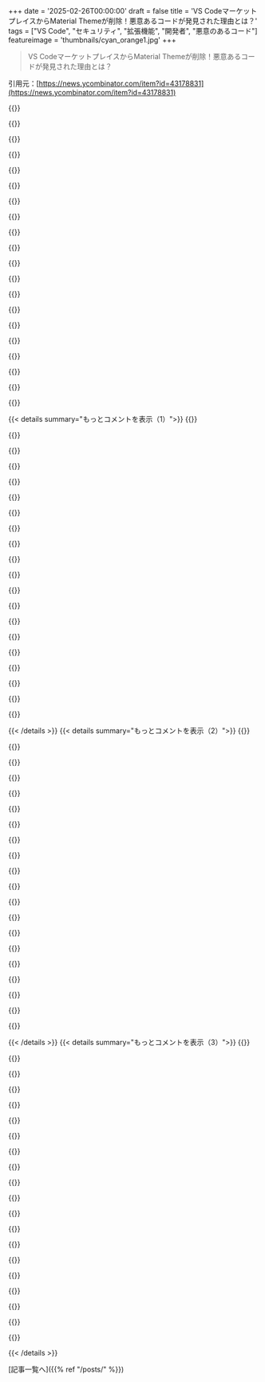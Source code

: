 +++
date = '2025-02-26T00:00:00'
draft = false
title = 'VS CodeマーケットプレイスからMaterial Themeが削除！悪意あるコードが発見された理由とは？'
tags = ["VS Code", "セキュリティ", "拡張機能", "開発者", "悪意のあるコード"]
featureimage = 'thumbnails/cyan_orange1.jpg'
+++

> VS CodeマーケットプレイスからMaterial Themeが削除！悪意あるコードが発見された理由とは？

引用元：[https://news.ycombinator.com/item?id=43178831](https://news.ycombinator.com/item?id=43178831)

{{<matomeQuote body="こんにちは、VS Code チームの Isidor です。コミュニティのメンバーがこの拡張機能のセキュリティ分析を行ったところ、悪意のある意図を示す複数の赤信号が見つかり、私たちに報告されました。マイクロソフトのセキュリティ研究者たちがこれを確認し、さらに疑わしいコードを見つけました。発行者をVS Marketplaceから禁止し、拡張機能をすべて削除しました。この削除は著作権やライセンスに関するものではなく、潜在的な悪意のある意図に関するものです。詳細についての発表をお待ちください。" userName="isidorn" createdAt="2025-02-26T07:40:44" color="#ff5733">}}

{{<matomeQuote body="ちょっと矛盾してると思うんだけど：＞コミュニティのメンバーが深いセキュリティ分析を行い、悪意のある意図を示す赤信号を見つけた。＞VS Marketplaceは常にセキュリティに投資している。コミュニティに問題を知らせてもらうのに頼ってるなら、人気の拡張機能を自分たちで監査する投資が足りないんじゃない？VSCode の信頼モデルは根本的に壊れてると思う。クライアントマシンでサンドボックスなしで第三者のコードを実行してるのは、Azureでやるようなセキュリティとは言えない。仕事は評価してるけど、サンドボックスなしって常に気になってた。" userName="vlovich123" createdAt="2025-02-26T16:24:26" color="#ff33a1">}}

{{<matomeQuote body="注意喚起：ブラウザ拡張や npm/composer などのパッケージマネージャからインストールするすべてのパッケージにはマルウェアのリスクがある。オープンソースコミュニティはすべてのバージョンのパッケージを検証する財源がないから。無料で提供されるソフトにそのレベルのセキュリティを求めるのは不合理。必要ならセキュリティを確保できる企業の IDE を買って、その提供の限界を受け入れな。仮想マシンで実行することなどで開発ワークステーションを保護できるかもしれないが、実稼働コードは守れない。" userName="CodeWriter23" createdAt="2025-02-26T16:57:38" color="">}}

{{<matomeQuote body="＞無料で提供されるソフトにそのレベルのセキュリティを求めるのは不合理。VS Code は単なる趣味のプロジェクトではなく、世界で最も価値のあるテック企業のフラッグシップ IDE だよ。企業の目標に従って赤字でリリースされてる。そんな企業が無料の IDE を出して、スクリプトなオープンソースプロジェクトを一つずつ駆逐していくなら、テック企業基準でその責任を持つのは当然じゃない？" userName="lolinder" createdAt="2025-02-26T17:14:55" color="#ff5c5c">}}

{{<matomeQuote body="マーケットプレイスは、有料契約に基づいた検証済みの拡張で運営されてるわけじゃない。使う拡張は自分で精査するが、多くの人はそれをしない。マイクロソフトに責任をシフトしないでほしい。彼らは提供する必要はないんだから。" userName="rat9988" createdAt="2025-02-26T17:32:30" color="">}}

{{<matomeQuote body="Mozilla は、いろいろ言われるけど、ユーザーからお金をもらわなくても人気の拡張を検証するリソースを見つけてる。俺が使う拡張は全てチェックされてる。Raymond Hill（uBlock の人）はそのパフォーマンスにあまり感動していなかったが、それでも何もないよりはマシだよ（MSは果たして何をしてるんだか）。VSCodeはIDEの名の下の栄光ではあるが、結局はただのテキストエディタで、あまり良いものとは思えない。IDEといったら「統合」されてるべきだ。JetBrainsの製品とか、あるいはリアルなVisual Studioみたいに。" userName="homebrewer" createdAt="2025-02-26T17:40:00" color="">}}

{{<matomeQuote body="JetBrainsの製品がIDEで、VSCodeがそうでない理由って何？素朴な質問として、彼らの製品を使ったことがないもので。" userName="nkmnz" createdAt="2025-02-26T17:45:29" color="">}}

{{<matomeQuote body="＞オープンソースコミュニティが全てのパッケージのバージョンを検証する財源がない。比較的セキュリティの高いオープンソースソフトウェアのみで構成されたディストリビューションを数十年発表しているDebian、Red Hat、Canonicalの存在を考えるとこの意見は無意味だ。MSとNPMがこの手の問題で引っかかる理由は、オープンソースが原因ではないだろう。" userName="ajross" createdAt="2025-02-26T19:30:41" color="#38d3d3">}}

{{<matomeQuote body="攻撃面が小さく、脆弱性から価値を引き出すのが難しいはず。動機のある攻撃者ほど防御が難しいことは何度も証明されていて、人気のプラットフォームは攻撃を受けやすい。NPMやMSはずっと大きなプラットフォームを代表しているんだ。" userName="vlovich123" createdAt="2025-02-27T17:43:43" color="">}}

{{<matomeQuote body="Microsoftが関わってるって分かってる？単なる素人がやってるわけじゃないし、VSCodeのコードには絶対に有料で書かれた部分があるよ。" userName="LocalH" createdAt="2025-02-26T17:21:06" color="#ff33a1">}}

{{<matomeQuote body="再アップロードの追跡も必要かもね。https://marketplace.visualstudio.com/items?itemName=t3dotgg...." userName="anakaine" createdAt="2025-02-26T08:33:56" color="">}}

{{<matomeQuote body="＞”ここで詳細を発表するはずだから期待しておいて”<br>https://github.com/microsoft/vsmarketplace/<br>Isidor、楽しみだね！Open VSXで、悪意のある拡張分をフラグ立てたいんだけど、どのバージョンに悪意のあるコードが含まれてたか分かる？https://open-vsx.orgでは公開されたバージョンがないんだ。" userName="filiptronicek" createdAt="2025-02-26T11:55:36" color="">}}

{{<matomeQuote body="ライセンス変更についての議論から、悪意のあるコードが見つかるのが偶然だとは思えないけど、これって関係あるの？" userName="bagels" createdAt="2025-02-26T08:59:24" color="">}}

{{<matomeQuote body="よくある流れだよね：<br>- オープンソースを作る<br>- みんなが使い出したら<br>- ライセンス変更＆ソースを閉じる<br>- 悪意のあるコードを実装<br>- アップデートを出す<br>- 利益！詐欺的なソフトが何百万台も動くようになる！" userName="dark-star" createdAt="2025-02-26T09:22:32" color="#785bff">}}

{{<matomeQuote body="悪意のある部分は大抵、元の開発者が人手不足で管理できなくなったオープンソースを奪った第三者によって行われることが多い。多くのChrome拡張は数百ドルで売られることがある。オンラインで無料のものを維持するのは大変だよね。" userName="jeroenhd" createdAt="2025-02-26T13:02:02" color="#45d325">}}

{{<matomeQuote body="著作権侵害やYouTube広告の話が出ると、HNでは誰もクリエイターにお金を払わないって話になるけど、VSCodeのテーマに対して金を求められるのはどうなんだろうね。" userName="hombre_fatal" createdAt="2025-02-26T14:06:07" color="">}}

{{<matomeQuote body="広告をブロックしつつ、好きなクリエイターに直接送金するのが誇りだよ。少数派かもしれないけど、メメティック衛生のために広告を避けてる。" userName="skyyler" createdAt="2025-02-26T14:59:58" color="">}}

{{<matomeQuote body="YouTubeはプレミアムを購入すれば、広告がなくなるから楽だよね。ただし、Youtuberが自分で付けた広告は見なきゃいけないけど。" userName="Thorrez" createdAt="2025-02-26T15:09:29" color="">}}

{{<matomeQuote body="私はYouTube Premiumに加え、広告ブロックやショートを排除する拡張、スポンサーシップをスキップする拡張も使ってる。2025年にはAI関連を排除する拡張も必要になるかも。YouTubeを使うのが大変だ。" userName="skyyler" createdAt="2025-02-26T15:16:07" color="">}}

{{<matomeQuote body="フォークは同じセキュリティ問題を抱えてるのか、フォークのオーナーと連携して確認してくれないかな。https://github.com/t3dotgg/vsc-material-but-i-wont-sue-you<br>" userName="joshka" createdAt="2025-02-26T08:07:40" color="#ff33a1">}}

{{< details summary="もっとコメントを表示（1）">}}
{{<matomeQuote body="フォークのオーナーです。フォークした時にコードをしっかり確認したし、再度監査したけど怪しいところは見当たらないよ。オープンコレクティブとチェンジログのコードも全部削除して確認するから、安心して。<br>" userName="theobr" createdAt="2025-02-26T08:37:09" color="#ff5733">}}

{{<matomeQuote body="Microsoftは拡張機能に対する権限モデルを考えてくれるのかな？<br>" userName="ande-mnoc" createdAt="2025-02-26T08:11:44" color="">}}

{{<matomeQuote body="これはこのフィーチャーリクエストで追跡されてるよ。https://github.com/microsoft/vscode/issues/52116<br>今後6ヶ月の間には権限モデルを追加する予定はないよ。" userName="isidorn" createdAt="2025-02-26T08:15:09" color="">}}

{{<matomeQuote body="＞ 今後6ヶ月の間には権限モデルを追加する予定はないよ。<br>”Copilotの機能がセキュリティの優先事項を超えてしまったようだね。https://blogs.microsoft.com/blog/2024/05/03/prioritizing-sec...<br>" userName="yukIttEft" createdAt="2025-02-26T09:12:54" color="#785bff">}}

{{<matomeQuote body="最近のVSCodeのリリースノート、面白い新機能のリストじゃなくて、全部“Copilot”関連になっちゃってるよね。<br>" userName="misnome" createdAt="2025-02-26T11:32:17" color="">}}

{{<matomeQuote body="正直、開発者を批判するつもりはないけど、VSCodeのリリースノートは何年も自分の使い方には関係ない内容になってるよ。ターミナルクライアントを追加した後、ずっとその内容ばかりで全然新鮮さがなくなった。AI機能は最近のエディタの大きな革新だけど、その前にGithubやAzureとの統合をもっと推すと思ってたのに。<br>" userName="Cthulhu_" createdAt="2025-02-26T13:00:03" color="">}}

{{<matomeQuote body="だからEmacsを使ってるし、Sublime Text IIやAtom、VSCodeが流行ってもEmacsをやめることはなかったんだ。MicrosoftがVSCodeに飽きたら、AIばかりの”雰囲気コーディング”に強制させるかもしれないけど、Emacsはずっとここにあるよ。新しいバージョンが出たばかりで、リリースノートにはいい内容がたくさんあった。<br>" userName="dingnuts" createdAt="2025-02-26T14:07:03" color="#38d3d3">}}

{{<matomeQuote body="Emacsを15〜20年使ってきたけど、問題もあって、基本的に古い編集方法に縛られてる。効果的に使おうとすると、複雑な設定ファイルを維持する必要があるし。今は一部だけで使ってるけど、基本アーキテクチャを持ちつつ、1980年代からの古臭さを解消した新しいEmacsが必要だと思うんだ。<br>" userName="adamc" createdAt="2025-02-26T15:20:35" color="">}}

{{<matomeQuote body="リンク先の問題が今は404エラーになってるけど、どういうこと？<br>" userName="WhyNotHugo" createdAt="2025-02-26T08:17:51" color="">}}

{{<matomeQuote body="毎日使ってる感染したパッケージの数考えると恐ろしいよな。おそらく20以上の政府が俺たちの行動を見てるんじゃないか。" userName="BigParm" createdAt="2025-02-26T10:37:15" color="">}}

{{<matomeQuote body="政府をそんなに心配する必要ある？お前が知らないだけで、いろんな企業が見てるぜ？その中に信用できる企業がどれほどあるの？＞”https://www.wired.com/story/gravy-location-data-app-leak-rtb...”" userName="cratermoon" createdAt="2025-02-26T14:37:56" color="">}}

{{<matomeQuote body="企業は意図的に自分たちの顧客を1億人も殺したわけじゃないからな。" userName="CamperBob2" createdAt="2025-02-26T20:00:16" color="">}}

{{<matomeQuote body="今は拡張機能を「Fanny Theme」って名前にリブランドしてバンを回避してるみたいだな。＞”https://marketplace.visualstudio.com/items?itemName=fanny.vs...”" userName="galagladi" createdAt="2025-02-26T12:24:12" color="">}}

{{<matomeQuote body="これ、もしかしてトロール名なの？Fannyって結構有名なスラングだし。＞”https://en.wikipedia.org/wiki/Fanny#In_slang”" userName="preommr" createdAt="2025-02-26T12:42:53" color="">}}

{{<matomeQuote body="確かイギリスだけだったはず。" userName="napolux" createdAt="2025-02-26T12:51:58" color="">}}

{{<matomeQuote body="多くの英語圏の国では、アメリカが例外的なんじゃないかな。もちろん、「git」も侮辱的な意味があるし。" userName="Cthulhu_" createdAt="2025-02-26T12:57:48" color="">}}

{{<matomeQuote body="Gitはかなり軽い侮辱だと思うよ、誰かを煩わしいって言う感じ。俺たちの中にはGit（そのツール）に名前がピッタリだと思った人も少なくないはず。" userName="esperent" createdAt="2025-02-26T13:47:55" color="">}}

{{<matomeQuote body="“fanny”ってそもそも侮辱なのか？" userName="johnisgood" createdAt="2025-02-26T15:09:27" color="">}}

{{<matomeQuote body="35年以上前、友達がそれがイギリスの意味だって主張して、それ以来その言葉を聞くたびにその友達のこと思い出してた。彼は言葉の基本的で最も無害なスラングすら知らなかったんだよ。" userName="kgwxd" createdAt="2025-02-26T13:31:19" color="">}}

{{<matomeQuote body="サンキュー。今日この拡張のセキュリティ監査をするから、必要だったら対処するよ。" userName="isidorn" createdAt="2025-02-26T13:00:22" color="">}}


{{< /details >}}
{{< details summary="もっとコメントを表示（2）">}}
{{<matomeQuote body="やあ、みんな、僕がこの拡張の主要なフォーク『Material Theme (But I Won't Sue You)』を作ったんだ。メンテナーは昨年おかしくなって、（元々Apache 2だった）ソースをオフラインにしたり、他のIDEに含める人を脅したりしてる。本当におかしいよ。リスク回避のため、僕のフォークでは以下のことをしたよ。<br>1. VS Codeチームが今監査中で、もしマルウェアが見つかったらすぐにマーケットプレイスから削除して強制アンインストールする許可を出した。<br>2. コードベースを徹底的に監査したが、特に問題は見当たらなかった。<br>3. チェンジログ、分析、Open Collective、HTMLレンダリング関連のコードを全部削除したよ。少し気になる点は、チェンジログのためのHTML + サニティローダーくらいだったから、それを完全に取り除いた。2つのPRでほとんどの依存関係や7000行以上を削除したよ。<br>誰か監査してみたい人はここを見てね。<br>https://github.com/t3dotgg/vsc-material-but-i-wont-sue-you" userName="theobr" createdAt="2025-02-26T09:23:31" color="#38d3d3">}}

{{<matomeQuote body="テーマが分析や依存関係を積み重ねるなんてバカみたいだと思う。テーマって普通は自己完結してるもんだし、ユーザーの機械から何でも強制アンインストールできるなんてもっとおかしい。VS Codeユーザーじゃなくて良かったよ。マーケットプレイスやプラグイン周りでひどいことが起きてるみたい。" userName="zelphirkalt" createdAt="2025-02-26T10:52:45" color="#785bff">}}

{{<matomeQuote body="Qtテーマを試してみて。あれはC++コードからコンパイルされたバイナリだよ。" userName="bmicraft" createdAt="2025-02-26T12:17:52" color="">}}

{{<matomeQuote body="安全のために強制アンインストールができるなら、ユーザーの同意なしに拡張を自動アップグレードするのが危険ってことにならない？" userName="qbane" createdAt="2025-02-26T11:32:11" color="#ff5c5c">}}

{{<matomeQuote body="そうだね、でもこれが現実なんだ。自動更新や”エバーグリーン”リリースは、Chromeが広めたし、多くの頭痛を解消したと思う。これ以前は、Microsoftのような企業が古いバージョンを数年間サポートしたり、セキュリティ問題に対処する必要があったからね。<br>ウェブ開発者は新しい機能を取り入れたくても、ユーザーの一定％が古いバージョンを使ってるから、トランスパイラを使ったり複雑なシステムが生まれたりしてたんだよね。" userName="Cthulhu_" createdAt="2025-02-26T13:04:45" color="">}}

{{<matomeQuote body="それは頭痛を解消するんじゃなくて、ユーザーにサプライズでワークフローを壊すリスクを押し付けるだけだよ。" userName="account42" createdAt="2025-02-27T11:42:27" color="#45d325">}}

{{<matomeQuote body="VS Codeには権限モデルがないから、すべての拡張が何でもできちゃうのが問題なんじゃない？" userName="e40" createdAt="2025-02-26T17:33:50" color="#ff5733">}}

{{<matomeQuote body="それはそうなんだけど、SublimeやVim、Emacs、Gedit、pico/nano、IntelliJ、Android Studio、Eclipse、そして全てのエディタにも同じ問題があるよ。<br>Xcodeは例外かもしれないけど、Xcodeプラグインもあまりできることがない。" userName="tabony" createdAt="2025-02-26T17:39:46" color="">}}

{{<matomeQuote body="EmacsやVimはVS Codeよりも狙われる確率が低いと思うけどね。" userName="e40" createdAt="2025-02-28T22:39:58" color="">}}

{{<matomeQuote body="リポジトリやマーケットページにスクリーンショットが全くないのはどういうこと？見逃してたのかな。" userName="notwhereyouare" createdAt="2025-02-26T16:51:08" color="">}}

{{<matomeQuote body="見た目は悪いから心配しなくて大丈夫。<br>でも、悪意のある作者のサイトからこれを見つけたよ：<br>＞”https://framerusercontent.com/images/G17CYe9tTL2GP1Rw4mUI8YC...”" userName="drywipes" createdAt="2025-02-27T01:48:39" color="#45d325">}}

{{<matomeQuote body="7ヶ月前にRedditで誰かがこの拡張機能の怪しい変更に気づいてたな。オープンソースの難読化は通常極めて危険なサインだよ。MicrosoftはVS Codeの拡張のセキュリティモデルを見直すべきだね。<br>悪意のある拡張が多すぎるんだから。" userName="sigmoid10" createdAt="2025-02-26T12:18:21" color="#ff33a1">}}

{{<matomeQuote body="願い事には気をつけた方がいいよ。VS CodeはMicrosoftが出した最高の製品の一つだけど、拡張マーケットがあるからなんだ。もしMicrosoftがマーケットをもっと厳しく管理したら、VS Codeの品質が落ちる可能性がある。全体的に使える拡張の数が減るから、逆にMicrosoftはVS Codeの機能を増やすインセンティブを得るかもしれない。でも機能が増えすぎると、VS Codeが膨れ上がるんだよね。だから、監査が進むと逆効果になるかも。" userName="bun_at_work" createdAt="2025-02-26T16:31:59" color="">}}

{{<matomeQuote body="全部を監視する必要はないと思う。Mozillaのやり方を真似して、トップのX個の拡張を手動で監査して信頼できるとマークすればいいんじゃないかな？<br>それ以外のものには”この拡張はあなたのデータを盗む可能性があります”って警告をでかく表示してもいいかも。" userName="homebrewer" createdAt="2025-02-26T17:55:42" color="">}}

{{<matomeQuote body="MicrosoftはWindows Defenderでかなり良くなったからこれは期待できる。すべての他のアクティブスキャナーを黙って排除したんだ。無償の製品にどれだけ努力をかける気があるかの問題だね。" userName="sigmoid10" createdAt="2025-03-01T09:28:19" color="#45d325">}}

{{<matomeQuote body="この人、まるで自分が色のhexコードを所有してるみたいに思ってる。技術がダメで、優れた人たちが去っていった。彼のソフトは使ってないけど、早くこの騒動から抜け出してほしいし、Materialを発明したなんて思わないでほしい。" userName="compootr" createdAt="2025-02-26T02:42:14" color="">}}

{{<matomeQuote body="＞「彼は色のhexコードを所有してると思ってる」<br>Pantoneが何か言いたそうだ。" userName="ukuina" createdAt="2025-02-26T04:13:04" color="">}}

{{<matomeQuote body="Pantoneはhexコード以上のもので、色の物質科学の全体的なシステムなんだ。" userName="donatj" createdAt="2025-02-26T04:26:01" color="">}}

{{<matomeQuote body="Pantoneは正当な仕事をしてるが、色のhexコードを所有してるかのように思ってるところがある。" userName="Dylan16807" createdAt="2025-02-26T07:19:26" color="">}}

{{<matomeQuote body="そうだね。Pantoneの色とMaterialを教えてあげれば、その色の材料をどのように取得するか教えてくれる。" userName="Krutonium" createdAt="2025-02-26T04:32:40" color="">}}


{{< /details >}}
{{< details summary="もっとコメントを表示（3）">}}
{{<matomeQuote body="そうは思わないな。透明なアルミニウムのネオンブラウンのPantoneを聞いたら、連絡が来なくなった。" userName="Waterluvian" createdAt="2025-02-26T05:05:14" color="">}}

{{<matomeQuote body="他の人が彼のことを狂人だと表現してた。でも、これはセキュリティの問題で、悪意のあるコードを開発者のIDEに入れている人を狂気だとは思わず、むしろ巧妙で欺瞞的だと思うべきだ。" userName="Telemakhos" createdAt="2025-02-26T14:34:05" color="#38d3d3">}}

{{<matomeQuote body="＞「狂気や狂人ではなく、巧妙で欺瞞的だ」<br>これは相互排他的ではないね。" userName="Bjartr" createdAt="2025-02-26T15:44:21" color="">}}

{{<matomeQuote body="誰かが代わりのやつ、Material Theme（でも訴えないから）をアップロードしたね。" userName="do_not_redeem" createdAt="2025-02-26T02:51:15" color="">}}

{{<matomeQuote body="元の作者は開発・メンテナンスの資金についてよく話してたから、どれだけのものをメンテナンスする必要があるのか気になった。GitHubのリポジトリを見てみたけど、ほとんどがボイラープレートな内容だった。じゃあ、そのメンテナンスに何がそんなにかかるのか。" userName="oefrha" createdAt="2025-02-26T03:57:13" color="#45d325">}}

{{<matomeQuote body="数千行のコードからなるプロプライエタリソフトを作る事自体は問題ないし、労働の対価を求めるのは当然。ただ、人気のあるFOSSプロジェクトをプロプライエタリ化するのは問題がある。" userName="bad_user" createdAt="2025-02-26T04:28:47" color="#ff5c5c">}}

{{<matomeQuote body="彼は約7.6kドルの資金をOpenCollectiveで集めたみたいだね。特にVScodeテーマにしてはいい金額だ。" userName="miyuru" createdAt="2025-02-26T05:01:38" color="">}}

{{<matomeQuote body="素材デザインテーマにしては悪くはないね。でも最も退屈で使い古された、果ては醜くてスタイル重視のデザインだ。" userName="nsonha" createdAt="2025-02-26T10:25:44" color="">}}

{{<matomeQuote body="＞数千行のコードからなるプロプライエタリソフトを作る事自体は問題ないし、労働の対価を求めるのは当然。問題なのは、実際には色の設定にお金が必要だと言うことが問題なんだ。これをグリフターが金を取る手段にしてるってことをはっきり言おう。" userName="Capricorn2481" createdAt="2025-02-26T15:47:45" color="#45d325">}}

{{<matomeQuote body="＞バイトアンドスイッチは道徳的には悪いが、法的にはそうでもない。元々MITライセンスだし、プロプライエタリバージョンにすることも可能。許可されたコードの使用権は減らないしね。" userName="weinzierl" createdAt="2025-02-26T06:08:31" color="">}}

{{<matomeQuote body="＞バイトアンドスイッチは道徳的には悪いが、法的にはそうでもない。法的な事は無関係だが、自由市場は消費者が選択の自由を持つから機能する。多くのプロジェクトがFOSSな理由で広まるのもそのせいだ。" userName="bad_user" createdAt="2025-02-26T07:27:08" color="#ff5733">}}

{{<matomeQuote body="＞自由市場は消費者が選択の自由を持つから機能する。それは消費者が完全に情報を得られた場合のみ成り立つ。バイトアンドスイッチの場合、しばしば消費者が情報を得る前に切り替えが行われることが問題だ。" userName="dspillett" createdAt="2025-02-26T17:17:24" color="">}}

{{<matomeQuote body="この条項どう思う？＞”上記の著作権表示とこの許可表示はソフトウェアの全てのコピーまたは重要な部分に含まれなければならない”<br>著作権表示を消したのは間違ってるのかな？<br>実はこれ結構影響あるんだよね…" userName="buttercraft" createdAt="2025-02-26T06:18:46" color="">}}

{{<matomeQuote body="元の著作権者ならできるってこと？旧Apacheライセンスのやつは消えないけど。" userName="oynqr" createdAt="2025-02-26T06:29:03" color="">}}

{{<matomeQuote body="もし全ての著作権を持ってるなら可能だけど、他の人のオープンソースの貢献から著作権表示を消したら著作権侵害だよ。" userName="lmm" createdAt="2025-02-26T07:26:16" color="">}}

{{<matomeQuote body="Apache2だったんだよ、これ見て。＞”https://github.com/Dramaga11/vsc-material-theme/blob/main/LI...”" userName="cmcaleer" createdAt="2025-02-26T15:06:46" color="">}}

{{<matomeQuote body="歴史的合意を変更するのは詐欺だね。リポジトリの履歴を編集してライセンスを変えてしまったら。" userName="TZubiri" createdAt="2025-02-26T10:12:06" color="#45d325">}}

{{<matomeQuote body="問題だよね。PatreonとかGithubスポンサーで簡単にお金を要求できるようになったら、たくさんの人たちが少ない努力でお金を得ようとする。これが実際のところ。" userName="gamedever" createdAt="2025-02-26T08:01:03" color="">}}

{{<matomeQuote body="お金を要求することが問題なわけじゃない。ただ、この人は他の人が正当に使ってるオープンソースのApache2版からお金を抽出しようとしたんだよね。市場での拡張機能を閉じたコードに切り替えた上に、悪意があるかもしれないし、もともと7600ドル集めた後にこれだから。" userName="oefrha" createdAt="2025-02-26T08:43:53" color="#ff5c5c">}}

{{<matomeQuote body="テーマ作りは簡単なことじゃないから、99.9999％の人が自分で作らずに既存のテーマを使うってこと。行数は関係ないよ。何千人もの人が彼の行数をローカル開発環境に依存させることにしたわけだし、これは大事なポイントだよ。" userName="hombre_fatal" createdAt="2025-02-26T14:10:32" color="">}}


{{< /details >}}


[記事一覧へ]({{% ref "/posts/" %}})
